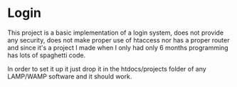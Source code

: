 # Login

This project is a basic implementation of a login system, does not provide any security,
does not make proper use of htaccess nor has a proper router and since it's a project I
made when I only had only 6 months programming has lots of spaghetti code.

In order to set it up it just drop it in the htdocs/projects folder of any LAMP/WAMP
software and it should work.